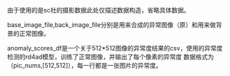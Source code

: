 由于使用的是sc社的摄影数据此处仅描述数据构造，省略具体数据。

base_image_file,back_image_file分别是用来合成的异常图像（原）和用来做背景的正常图像。

anomaly_scores_df是一个关于512*512图像的异常度结果的csv，使用的异常度检测的rd4ad模型，训练了正常图像，并输出了每个像素的异常度
数据格式为（pic_nums,[512,512]），每一行都是一张图片的异常度。


